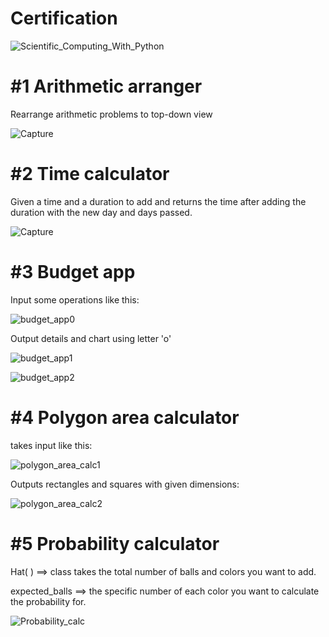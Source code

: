 # Certification

![Scientific_Computing_With_Python](https://github.com/user-attachments/assets/c3c41c73-9ae2-4c0a-9ff0-4e94d49fadd5)


# #1 Arithmetic arranger
Rearrange arithmetic problems to top-down view

![Capture](https://github.com/user-attachments/assets/f7b9c1b1-cb7b-43bf-89fd-7a43fa0227db)

# #2 Time calculator
Given a time and a duration to add and returns the time after adding the duration with the new day and days passed.

![Capture](https://github.com/user-attachments/assets/be477ae8-a055-48a3-a570-a9e3f74f3ec0)

# #3 Budget app
Input some operations like this:

![budget_app0](https://github.com/user-attachments/assets/ab14b213-a263-4213-aa9e-19d0e995707d)

Output details and chart using letter 'o'

![budget_app1](https://github.com/user-attachments/assets/d758c0a4-f813-49eb-b591-16e5acd4c5ab)

![budget_app2](https://github.com/user-attachments/assets/b535a0a8-9196-4f3c-ba8f-dd463089d374)

# #4 Polygon area calculator
takes input like this:

![polygon_area_calc1](https://github.com/user-attachments/assets/05ed2bca-3e7f-4d9e-82bc-8d80de51cff1)

Outputs rectangles and squares with given dimensions:

![polygon_area_calc2](https://github.com/user-attachments/assets/0dced29a-3f3a-4f50-9748-710e68000817)

# #5 Probability calculator

Hat( ) ==> class takes the total number of balls and colors you want to add.

expected_balls ==> the specific number of each color you want to calculate the probability for.

![Probability_calc](https://github.com/user-attachments/assets/cd712f6a-ebf6-41a7-bb78-34442ac53e28)


